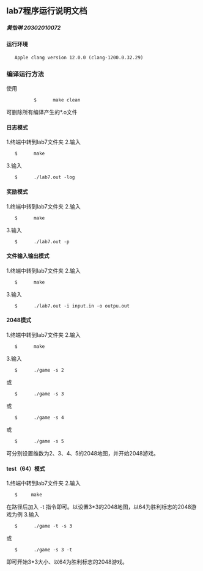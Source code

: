 ## lab7程序运行说明文档
##### 黄怡琳 20302010072
#### 运行环境
       Apple clang version 12.0.0 (clang-1200.0.32.29)
### 编译运行方法
使用

              $      make clean

可删除所有编译产生的*.o文件
#### 日志模式
1.终端中转到lab7文件夹
2.输入

       $      make
3.输入

       $      ./lab7.out -log
#### 奖励模式
1.终端中转到lab7文件夹
2.输入

       $      make
3.输入

       $      ./lab7.out -p

#### 文件输入输出模式
1.终端中转到lab7文件夹
2.输入

       $      make
3.输入

       $      ./lab7.out -i input.in -o outpu.out

#### 2048模式
1.终端中转到lab7文件夹
2.输入

       $      make
3.输入

       $      ./game -s 2
或

       $      ./game -s 3
或

       $      ./game -s 4
或

       $      ./game -s 5
可分别设置维数为2、3、4、5的2048地图，并开始2048游戏。
       
#### test（64）模式
1.终端中转到lab7文件夹
2.输入

       $     make

在路径后加入 -t 指令即可。以设置3*3的2048地图，以64为胜利标志的2048游戏为例
3.输入

       $      ./game -t -s 3
或

       $      ./game -s 3 -t
       
即可开始3*3大小、以64为胜利标志的2048游戏。